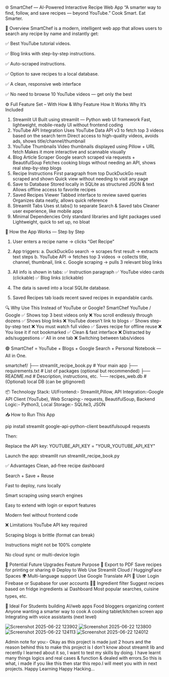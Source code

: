 🌐 SmartChef — AI-Powered Interactive Recipe Web App
“A smarter way to find, follow, and save recipes — beyond YouTube.”
Cook Smart. Eat Smarter.

📌 Overview
SmartChef is a modern, intelligent web app that allows users to search any recipe by name and instantly get:

✅ Best YouTube tutorial videos.

✅ Blog links with step-by-step instructions.

✅ Auto-scraped instructions.

✅ Option to save recipes to a local database.

✅ A clean, responsive web interface

✅ No need to browse 10 YouTube videos — get only the best

⚙️ Full Feature Set – With How & Why
Feature	How It Works	Why It’s Included
1. Streamlit UI	Built using streamlit — Python web UI framework	Fast, lightweight, mobile-ready UI without frontend coding
2. YouTube API Integration	Uses YouTube Data API v3 to fetch top 3 videos based on the search term	Direct access to high-quality videos, avoids ads, shows title/channel/thumbnail
3. YouTube Thumbnails	Video thumbnails displayed using Pillow + URL fetch	Makes it more interactive and scannable visually
4. Blog Article Scraper	Google search scraped via requests + BeautifulSoup	Fetches cooking blogs without needing an API, shows real step-by-step blogs
5. Recipe Instructions	First paragraph from top DuckDuckGo result scraped and shown	Quick view without needing to visit any page
6. Save to Database	Stored locally in SQLite as structured JSON & text	Allows offline access to favorite recipes
7. Saved Recipes Viewer	Tabbed interface to review saved queries	Organizes data neatly, allows quick reference
8. Streamlit Tabs	Uses st.tabs() to separate Search & Saved tabs	Cleaner user experience, like mobile apps
9. Minimal Dependencies	Only standard libraries and light packages used	Lightweight, quick to set up, no bloat

🔁 How the App Works — Step by Step

1. User enters a recipe name → clicks “Get Recipe”

2. App triggers:
    a. DuckDuckGo search → scrapes first result → extracts text steps
    b. YouTube API → fetches top 3 videos → collects title, channel, thumbnail, link
    c. Google scraping → pulls 3 relevant blog links

3. All info is shown in tabs:
    ✅ Instruction paragraph
    ✅ YouTube video cards (clickable)
    ✅ Blog links (clickable)

4. The data is saved into a local SQLite database.

5. Saved Recipes tab loads recent saved recipes in expandable cards.



🔍 Why Use This Instead of YouTube or Google?
SmartChef	YouTube / Google
✅ Shows top 3 best videos only	❌ You scroll endlessly through dozens
✅ Shows blog links	❌ YouTube doesn’t link to blogs
✅ Shows step-by-step text	❌ You must watch full video
✅ Saves recipe for offline reuse	❌ You lose it if not bookmarked
✅ Clean & fast interface	❌ Distracted by ads/suggestions
✅ All in one tab	❌ Switching between tabs/videos

🟢 SmartChef = YouTube + Blogs + Google Search + Personal Notebook — All in One.

smartchef/
├── streamlit_recipe_book.py      # Your main app
├── requirements.txt              # List of packages (optional but recommended)
├── README.md                     # Description, instructions, etc.
└── recipes_web.db                # (Optional) local DB (can be gitignored)

📦 Technology Stack:
UI/Frontend:-	Streamlit,Pillow,
API Integration:-Google API Client (YouTube),
Web Scraping:-	requests, BeautifulSoup,
Backend Logic:-	Python3,
Local Storage:-	SQLite3, JSON

📥 How to Run This App

pip install streamlit google-api-python-client beautifulsoup4 requests

Then:

Replace the API key:
YOUTUBE_API_KEY = "YOUR_YOUTUBE_API_KEY"

Launch the app:
streamlit run streamlit_recipe_book.py

✅ Advantages
Clean, ad-free recipe dashboard

Search + Save + Reuse

Fast to deploy, runs locally

Smart scraping using search engines

Easy to extend with login or export features

Modern feel without frontend code

❌ Limitations
YouTube API key required

Scraping blogs is brittle (format can break)

Instructions might not be 100% complete

No cloud sync or multi-device login

🚀 Potential Future Upgrades
Feature	Purpose
🧾 Export to PDF	Save recipes for printing or sharing
🌐 Deploy to Web	Use Streamlit Cloud / HuggingFace Spaces
🌍 Multi-language support	Use Google Translate API
🔐 User Login	Firebase or Supabase for user accounts
🧑‍🍳 Ingredient filter	Suggest recipes based on fridge ingredients
📊 Dashboard	Most popular searches, cuisine types, etc.

🧠 Ideal For
Students building AI/web apps
Food bloggers organizing content
Anyone wanting a smarter way to cook
A cooking tablet/kitchen screen app
Integrating with voice assistants (next level)





![Screenshot 2025-06-22 123902](https://github.com/user-attachments/assets/c0f45e40-dc61-4d7d-9fc4-7e9bc50c46a3)
![Screenshot 2025-06-22 123800](https://github.com/user-attachments/assets/98d85724-4a6c-49a3-b929-ffc047f4a210)
![Screenshot 2025-06-22 124113](https://github.com/user-attachments/assets/43d731fd-3103-4792-8a7a-16fffbd2e0e2)
![Screenshot 2025-06-22 124012](https://github.com/user-attachments/assets/93deddbf-0ddc-43e6-a086-4ef832beb0cf)

Admin note for you:-
Okay as this project is made just 2 hours and the reason behind this to make this project is I don't know about streamit lib and recently I learned about it so, I want to test my skills by doing. I have learnt many things logics and real cases & function & dealed with errors.So this is what, i made if you like this then star this repo.I will meet you with in next projects.
Happy Learning
Happy Hacking...
